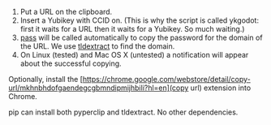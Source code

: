 1. Put a URL on the clipboard.
2. Insert a Yubikey with CCID on. (This is why the script is called ykgodot:
first it waits for a URL then it waits for a Yubikey. So much waiting.)
3. [pass](http://www.passwordstore.org/) will be called automatically to copy
the password for the domain of the URL. We use [tldextract](https://github.com/john-kurkowski/tldextract)
to find the domain.
4. On Linux (tested) and Mac OS X (untested) a notification will appear about the successful copying.

Optionally, install the [https://chrome.google.com/webstore/detail/copy-url/mkhnbhdofgaendegcgbmndipmijhbili?hl=en](copy url) extension into Chrome.

pip can install both pyperclip and tldextract. No other dependencies.
